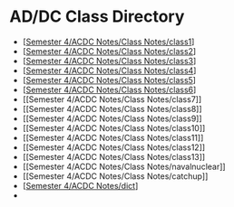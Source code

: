 # AD/DC Class Directory
- [[Semester 4/ACDC Notes/Class Notes/class1]]
- [[Semester 4/ACDC Notes/Class Notes/class2]]
- [[Semester 4/ACDC Notes/Class Notes/class3]]
- [[Semester 4/ACDC Notes/Class Notes/class4]]
- [[Semester 4/ACDC Notes/Class Notes/class5]]
- [[Semester 4/ACDC Notes/Class Notes/class6]]
- [[Semester 4/ACDC Notes/Class Notes/class7]]
- [[Semester 4/ACDC Notes/Class Notes/class8]]
- [[Semester 4/ACDC Notes/Class Notes/class9]]
- [[Semester 4/ACDC Notes/Class Notes/class10]]
- [[Semester 4/ACDC Notes/Class Notes/class11]]
- [[Semester 4/ACDC Notes/Class Notes/class12]]
- [[Semester 4/ACDC Notes/Class Notes/class13]]
- [[Semester 4/ACDC Notes/Class Notes/navalnuclear]]
- [[Semester 4/ACDC Notes/Class Notes/catchup]]
- [[Semester 4/ACDC Notes/dict]]
- 


[//begin]: # "Autogenerated link references for markdown compatibility"
[Semester 4/ACDC Notes/Class Notes/class1]: class1.md "Solid State Electronics Lesson 1"
[Semester 4/ACDC Notes/Class Notes/class2]: class2.md "Solid State Electronics Lesson 2"
[Semester 4/ACDC Notes/Class Notes/class3]: class3.md "Solid State Electronics Lesson 3"
[Semester 4/ACDC Notes/Class Notes/class4]: class4.md "Solid State Electronics Lesson 4"
[Semester 4/ACDC Notes/Class Notes/class5]: class5.md "Solid State Electronics Lesson 5"
[Semester 4/ACDC Notes/Class Notes/class6]: class6.md "Solid State Electronics Lesson 5"
[Semester 4/ACDC Notes/dict]: ../dict.md "AD/DC Dictionary"
[//end]: # "Autogenerated link references"
